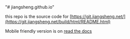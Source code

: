 "# jiangsheng.github.io" 

this repo is the source code for [https://git.jiangsheng.net/](https://git.jiangsheng.net/build/html/README.html)

Mobile friendly version is on [read the docs](https://jiangsheng.readthedocs.io/en/latest/README.html)
